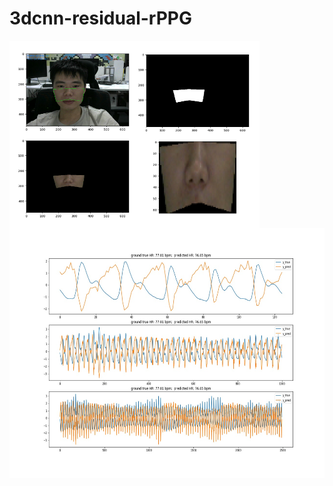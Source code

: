 # 3dcnn-residual-rPPG


<img src="./result/ROI.png" width="400" height="300" alt="ROI64*64" align="left">

<img src="./result/train_result/0003_3.jpg" width="550" height="400" alt="display" align="right">

